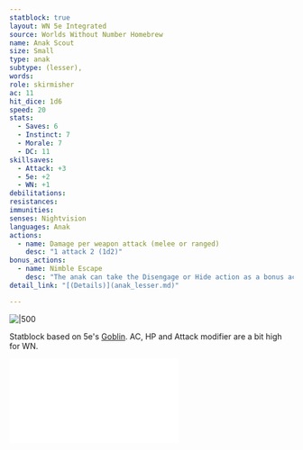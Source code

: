 ```yaml
---
statblock: true
layout: WN 5e Integrated
source: Worlds Without Number Homebrew
name: Anak Scout
size: Small
type: anak
subtype: (lesser),
words: 
role: skirmisher
ac: 11
hit_dice: 1d6
speed: 20
stats:
  - Saves: 6
  - Instinct: 7
  - Morale: 7
  - DC: 11
skillsaves:
  - Attack: +3
  - 5e: +2
  - WN: +1
debilitations: 
resistances:
immunities:
senses: Nightvision
languages: Anak
actions:
  - name: Damage per weapon attack (melee or ranged)
    desc: "1 attack 2 (1d2)"
bonus_actions:
  - name: Nimble Escape
    desc: "The anak can take the Disengage or Hide action as a bonus action on each of its turns. 1 pt."
detail_link: "[(Details)](anak_lesser.md)"

---
```


![|500](https://i.imgur.com/LQsAavW.png)

Statblock based on 5e's [Goblin](https://5e.tools/bestiary.html#goblin_mm).  AC, HP and Attack modifier are a bit high for WN.

![Anak](../campaign/arrival/context/cultures.md#Anak)

